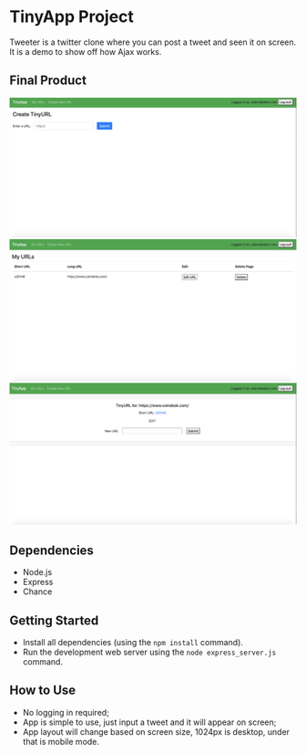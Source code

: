 # TinyApp Project

Tweeter is a twitter clone where you can post a tweet and seen it on screen. It is a demo to show off how Ajax works. 

## Final Product

!["screenshot description"](https://github.com/danschae/tinyapp/blob/master/docs/urls_new_page.png)
!["screenshot description"](https://github.com/danschae/tinyapp/blob/master/docs/urls_page.png)
!["screenshot description"](https://github.com/danschae/tinyapp/blob/master/docs/edit_urls_page.png)


## Dependencies

- Node.js
- Express
- Chance

## Getting Started

- Install all dependencies (using the `npm install` command).
- Run the development web server using the `node express_server.js` command.

## How to Use
- No logging in required;
- App is simple to use, just input a tweet and it will appear on screen;
- App layout will change based on screen size, 1024px is desktop, under that is mobile mode.


